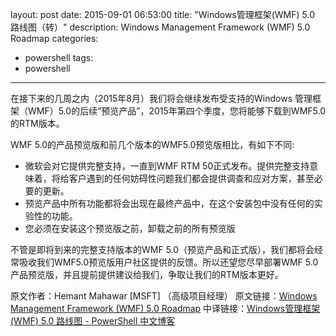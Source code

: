 layout: post
date: 2015-09-01 06:53:00
title: "Windows管理框架(WMF) 5.0 路线图（转）"
description: Windows Management Framework (WMF) 5.0 Roadmap
categories:
- powershell
tags:
- powershell
---
在接下来的几周之内（2015年8月）我们将会继续发布受支持的Windows 管理框架（WMF）5.0的后续“预览产品”，2015年第四个季度，您将能够下载到WMF5.0的RTM版本。

WMF 5.0的产品预览版和前几个版本的WMF5.0预览版相比，有如下不同:

* 微软会对它提供完整支持，一直到WMF RTM 50正式发布。提供完整支持意味着，将给客户遇到的任何妨碍性问题我们都会提供调查和应对方案，甚至必要的更新。
* 预览产品中所有功能都将会出现在最终产品中，在这个安装包中没有任何的实验性的功能。
* 您必须在安装这个预览版之前，卸载之前的所有预览版

不管是即将到来的完整支持版本的WMF 5.0（预览产品和正式版），我们都将会经常吸收我们WMF5.0预览版用户社区提供的反馈。所以还望您尽早部署WMF 5.0产品预览版，并且提前提供建议给我们，争取让我们的RTM版本更好。

<!--more-->
原文作者：Hemant Mahawar [MSFT] （高级项目经理）
原文链接：[Windows Management Framework (WMF) 5.0 Roadmap](http://www.pstips.net/goto/http://blogs.msdn.com/b/powershell/archive/2015/08/06/windows-management-framework-wmf-5-0-roadmap.aspx)
中译链接：[Windows管理框架(WMF) 5.0 路线图 - PowerShell 中文博客](http://www.pstips.net/windows-management-framework-wmf-v5-roadmap.html)

